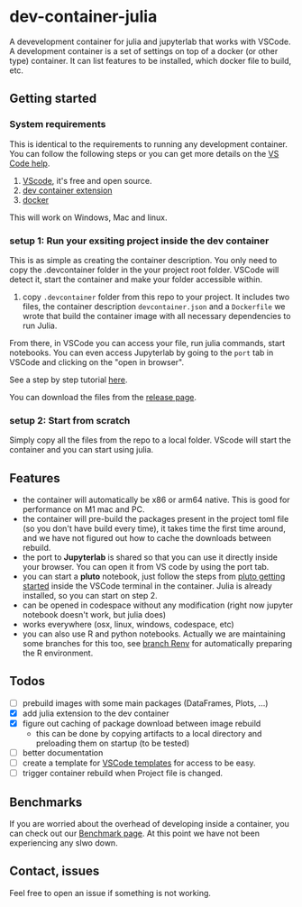 # dev-container-julia

A devevelopment container for julia and jupyterlab that works with VSCode. A development container is a set of settings on top of a docker (or other type) container. It can list features to be installed, which docker file to build, etc.

## Getting started

### System requirements

This is identical to the requirements to running any development container. You can follow the following steps or you can get more details on the [VS Code help](https://code.visualstudio.com/docs/devcontainers/containers).

 1. [VScode](https://code.visualstudio.com/), it's free and open source.
 2. [dev container extension ](https://marketplace.visualstudio.com/items?itemName=ms-vscode-remote.remote-containers)
 3. [docker](https://docs.docker.com/engine/install/) 

This will work on Windows, Mac and linux.

### setup 1: Run your exsiting project inside the dev container

This is as simple as creating the container description. You only need to copy the .devcontainer folder in the your project root folder. VSCode will detect it, start the container and make your folder accessible within.  

 1. copy `.devcontainer` folder from this repo to your project. It includes two files, the container description `devcontainer.json` and a `Dockerfile` we wrote that build the container image with all necessary dependencies to run Julia.  

From there, in VSCode you can access your file, run julia commands, start notebooks. You can even access Jupyterlab by going to the `port` tab in VSCode and clicking on the "open in browser".

See a step by step tutorial [here](https://github.com/tlamadon/dev-container-julia/wiki/Add-container-to-existing-project).

You can download the files from the [release page](https://github.com/tlamadon/dev-container-julia/releases/tag/v0.2.0-alpha).

### setup 2: Start from scratch

Simply copy all the files from the repo to a local folder. VScode will start the container and you can start using julia.

## Features

 - the container will automatically be x86 or arm64 native. This is good for performance on M1 mac and PC.
 - the container will pre-build the packages present in the project toml file (so you don't have build every time), it takes time the first time around, and we have not figured out how to cache the downloads between rebuild.
 - the port to __Jupyterlab__ is shared so that you can use it directly inside your browser. You can open it from VS code by using the port tab.
 - you can start a __pluto__ notebook, just follow the steps from [pluto getting started](https://plutojl.org/#install) inside the VSCode terminal in the container. Julia is already installed, so you can start on step 2.
 - can be opened in codespace without any modification (right now jupyter notebook doesn't work, but julia does)
 - works everywhere (osx, linux, windows, codespace, etc)
 - you can also use R and python notebooks. Actually we are maintaining some branches for this too, see [branch Renv](https://github.com/tlamadon/dev-container-julia/tree/renv) for automatically preparing the R environment.

## Todos

- [ ] prebuild images with some main packages (DataFrames, Plots, ...)
- [x] add julia extension to the dev container
- [x] figure out caching of package download between image rebuild
  - this can be done by copying artifacts to a local directory and preloading them on startup (to be tested)
- [ ] better documentation
- [ ] create a template for [VSCode templates](https://containers.dev/templates) for access to be easy.
- [ ] trigger container rebuild when Project file is changed.

## Benchmarks

If you are worried about the overhead of developing inside a container, you can check out our [Benchmark page](https://github.com/tlamadon/dev-container-julia/tree/benchmark). At this point we have not been experiencing any slwo down.

## Contact, issues

Feel free to open an issue if something is not working.
